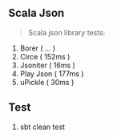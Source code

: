 Scala Json
----------
>Scala json library tests:

1. Borer ( ... )
2. Circe ( 152ms )
3. Jsoniter ( 16ms )
4. Play Json ( 177ms )
5. uPickle ( 30ms )

Test
----
1. sbt clean test